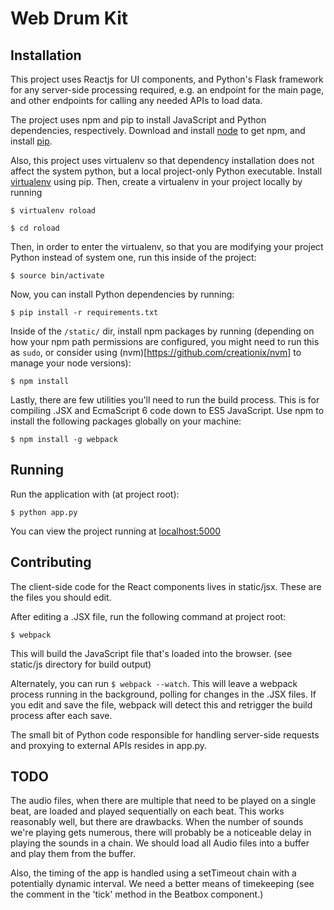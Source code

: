 # Web Drum Kit

## Installation

This project uses Reactjs for UI components, and Python's Flask framework for any server-side processing required,
e.g. an endpoint for the main page, and other endpoints for calling any needed APIs to load data.

The project uses npm and pip to install JavaScript and Python dependencies, respectively. Download and install 
[node](https://nodejs.org/en/) to get npm, and install [pip](https://pypi.python.org/pypi/pip).

Also, this project uses virtualenv so that dependency installation does not affect the system python,
but a local project-only Python executable. Install [virtualenv](https://virtualenv.readthedocs.org/en/latest/installation.html) using pip. Then, create a virtualenv in your project locally by running

```$ virtualenv roload```

```$ cd roload```

Then, in order to enter the virtualenv, so that you are modifying your project Python instead of system one, run this inside of the project:

`$ source bin/activate`

Now, you can install Python dependencies by running:

`$ pip install -r requirements.txt`

Inside of the `/static/` dir, install npm packages by running (depending on how your npm path permissions are configured, you might need to run this as `sudo`, or consider using (nvm)[https://github.com/creationix/nvm] to manage your node versions):

`$ npm install`

Lastly, there are few utilities you'll need to run the build process. This is for compiling .JSX and EcmaScript 6 code down to ES5 JavaScript. Use npm to install the following packages globally on your machine:

```$ npm install -g webpack```

## Running

Run the application with (at project root):

`$ python app.py`

You can view the project running at [localhost:5000](http://locahost:5000/)

## Contributing

The client-side code for the React components lives in static/jsx. These are the files you should edit.

After editing a .JSX file, run the following command at project root:

```$ webpack ```

This will build the JavaScript file that's loaded into the browser. (see static/js directory for build output)

Alternately, you can run `$ webpack --watch`. This will leave a webpack process running in the background, polling for changes in the .JSX files. If you edit and save the file, webpack will detect this and retrigger the build process after each save.

The small bit of Python code responsible for handling server-side requests and proxying to external APIs resides in app.py.

## TODO

The audio files, when there are multiple that need to be played on a single beat, are loaded and played sequentially 
on each beat. This works reasonably well, but there are drawbacks. When the number of sounds we're playing gets numerous,
there will probably be a noticeable delay in playing the sounds in a chain. We should load all Audio files into a buffer
and play them from the buffer.

Also, the timing of the app is handled using a setTimeout chain with a potentially dynamic interval. We need a better
means of timekeeping (see the comment in the 'tick' method in the Beatbox component.)
